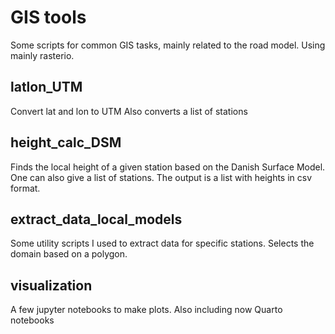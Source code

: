 # GIS tools
Some scripts for common GIS tasks, mainly related
to the road model.
Using mainly rasterio.

## latlon_UTM
Convert lat and lon to UTM 
Also converts a list of stations

## height_calc_DSM
Finds the local height of a given station based on the Danish Surface Model.
One can also give a list of stations.
The output is a list with heights in csv format.


## extract_data_local_models
Some utility scripts I used to extract data for specific stations.
Selects the domain based on a polygon.


## visualization
A few jupyter notebooks to make plots.
Also including now Quarto notebooks

